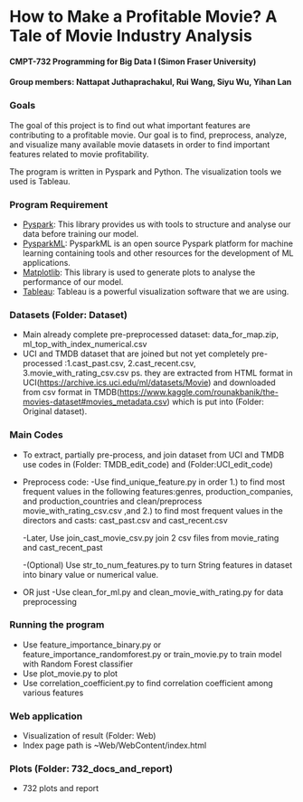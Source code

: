 # How to Make a Profitable Movie? A Tale of Movie Industry Analysis

#### CMPT-732 Programming for Big Data I (Simon Fraser University)
#### Group members: Nattapat Juthaprachakul, Rui Wang, Siyu Wu, Yihan Lan

### Goals
The goal of this project is to find out what important features are contributing to a profitable movie. Our goal is to find, preprocess, analyze, and visualize many available movie datasets in order to find important features related to movie profitability.  

The program is written in Pyspark and Python. The visualization tools we used is Tableau.


### Program Requirement
* [Pyspark](https://spark.apache.org/docs/latest/api/python/pyspark.html): This library provides us with tools to structure and analyse our data before training our model.
* [PysparkML](https://spark.apache.org/docs/latest/ml-guide.html): PysparkML is an open source Pyspark platform for machine learning containing tools and other resources for the development of ML applications.
* [Matplotlib](https://matplotlib.org/): This library is used to generate plots to analyse the performance of our model.
* [Tableau](https://www.tableau.com/): Tableau is a powerful visualization software that we are using.


### Datasets (Folder: Dataset)
* Main already complete pre-preprocessed dataset: data_for_map.zip, ml_top_with_index_numerical.csv
* UCI and TMDB dataset that are joined but not yet completely pre-processed :1.cast_past.csv, 2.cast_recent.csv, 3.movie_with_rating_csv.csv
ps. they are extracted from HTML format in UCI(https://archive.ics.uci.edu/ml/datasets/Movie) and downloaded from csv format in TMDB(https://www.kaggle.com/rounakbanik/the-movies-dataset#movies_metadata.csv) which is put into (Folder: Original dataset).


### Main Codes
* To extract, partially pre-process, and join dataset from UCI and TMDB use codes in (Folder: TMDB_edit_code) and (Folder:UCI_edit_code)
* Preprocess code:
  -Use find_unique_feature.py in order
  1.) to find most frequent values in the following features:genres, production_companies, and production_countries and clean/preprocess movie_with_rating_csv.csv ,and
  2.) to find most frequent values in the directors and casts: cast_past.csv and cast_recent.csv

  -Later, Use join_cast_movie_csv.py  join 2 csv files from movie_rating and cast_recent_past

  -(Optional) Use str_to_num_features.py to turn String features in dataset into binary value or numerical value.

*  OR just -Use clean_for_ml.py and clean_movie_with_rating.py for data preprocessing

### Running the program
* Use feature_importance_binary.py or feature_importance_randomforest.py or train_movie.py to train model with Random Forest classifier
* Use plot_movie.py to plot
* Use correlation_coefficient.py to find correlation coefficient among various features

### Web application
* Visualization of result  (Folder: Web)
* Index page path is ~Web/WebContent/index.html

### Plots (Folder: 732_docs_and_report)
* 732 plots and report
